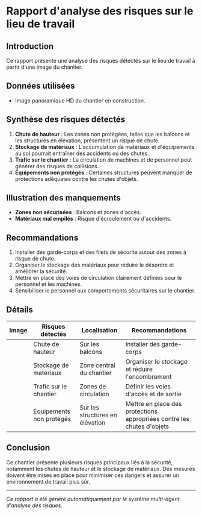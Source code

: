 # Rapport d'analyse des risques sur le lieu de travail
## Introduction
Ce rapport présente une analyse des risques détectés sur le lieu de travail à partir d'une image du chantier.

## Données utilisées
- Image panoramique HD du chantier en construction.

## Synthèse des risques détectés
1. **Chute de hauteur** : Les zones non protégées, telles que les balcons et les structures en élévation, présentent un risque de chute.
2. **Stockage de matériaux** : L'accumulation de matériaux et d'équipements au sol pourrait entraîner des accidents ou des chutes.
3. **Trafic sur le chantier** : La circulation de machines et de personnel peut générer des risques de collisions.
4. **Équipements non protégés** : Certaines structures peuvent manquer de protections adéquates contre les chutes d'objets.

## Illustration des manquements
- **Zones non sécurisées** : Balcons et zones d'accès.
- **Matériaux mal empilés** : Risque d'écroulement ou d'accidents.

## Recommandations
1. Installer des garde-corps et des filets de sécurité autour des zones à risque de chute.
2. Organiser le stockage des matériaux pour réduire le désordre et améliorer la sécurité.
3. Mettre en place des voies de circulation clairement définies pour le personnel et les machines.
4. Sensibiliser le personnel aux comportements sécuritaires sur le chantier.

## Détails
| Image | Risques détectés              | Localisation                      | Recommandations                                           |
|-------|-------------------------------|-----------------------------------|----------------------------------------------------------|
|       | Chute de hauteur              | Sur les balcons                   | Installer des garde-corps                                  |
|       | Stockage de matériaux         | Zone central du chantier          | Organiser le stockage et réduire l'encombrement           |
|       | Trafic sur le chantier        | Zones de circulation              | Définir les voies d'accès et de sortie                    |
|       | Équipements non protégés      | Sur les structures en élévation   | Mettre en place des protections appropriées contre les chutes d'objets |

## Conclusion
Ce chantier présente plusieurs risques principaux liés à la sécurité, notamment les chutes de hauteur et le stockage de matériaux. Des mesures doivent être mises en place pour minimiser ces dangers et assurer un environnement de travail plus sûr.

---
*Ce rapport a été généré automatiquement par le système multi-agent d'analyse des risques.*